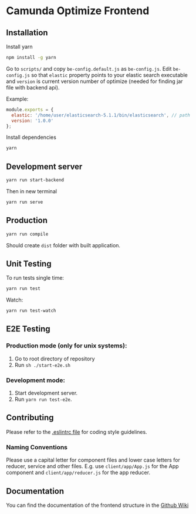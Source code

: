 # Camunda Optimize Frontend

## Installation

Install yarn
```bash
npm install -g yarn
```

Go to ``scripts/`` and copy ``be-config.default.js`` as ``be-config.js``.
Edit ``be-config.js`` so that ``elastic`` property points to your elastic search executable
and ``version`` is current version number of optimize (needed for finding jar file with backend api).

Example:

```javascript
module.exports = {
  elastic: '/home/user/elasticsearch-5.1.1/bin/elasticsearch', // path to elastic search binary
  version: '1.0.0'
};
```

Install dependencies
```bash
yarn
```

## Development server

```bash
yarn run start-backend
```

Then in new terminal

```bash
yarn run serve
```

## Production

```bash
yarn run compile
```

Should create ``dist`` folder with built application.

## Unit Testing

To run tests single time:
```bash
yarn run test
```

Watch:
```bash
yarn run test-watch
```

## E2E Testing

### Production mode (only for unix systems):

1. Go to root directory of repository
2. Run ``sh ./start-e2e.sh``

### Development mode:

1. Start development server.
2. Run ``yarn run test-e2e``.

## Contributing

Please refer to the [.eslintrc file](https://github.com/camunda/camunda-optimize/blob/master/client/.eslintrc.json) for coding style guidelines.

### Naming Conventions

Please use a capital letter for component files and lower case letters for reducer, service and other files. E.g. use `client/app/App.js` for the App component and `client/app/reducer.js` for the app reducer.

## Documentation

You can find the documentation of the frontend structure in the [Github Wiki](https://github.com/camunda/camunda-optimize/wiki/Frontend-Wiki)
